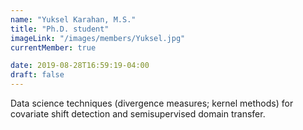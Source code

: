 ```yaml
---
name: "Yuksel Karahan, M.S."
title: "Ph.D. student"
imageLink: "/images/members/Yuksel.jpg" 
currentMember: true

date: 2019-08-28T16:59:19-04:00
draft: false
---
```


Data science techniques (divergence measures; kernel methods) for covariate shift detection and semisupervised domain transfer.
